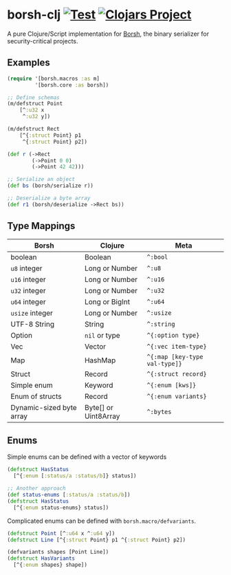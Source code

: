 # borsh-clj [![Test](https://github.com/DogLooksGood/borsh-clj/actions/workflows/test.yml/badge.svg)](https://github.com/DogLooksGood/borsh-clj/actions/workflows/test.yml) [![Clojars Project](https://img.shields.io/clojars/v/io.github.doglooksgood/borsh-clj.svg)](https://clojars.org/io.github.doglooksgood/borsh-clj)
A pure Clojure/Script implementation for [Borsh](https://borsh.io/), the binary serializer for security-critical projects.

## Examples

```clojure
(require '[borsh.macros :as m]
         '[borsh.core :as borsh])

;; Define schemas
(m/defstruct Point
    [^:u32 x
     ^:u32 y])

(m/defstruct Rect
    [^{:struct Point} p1
     ^{:struct Point} p2])

(def r (->Rect
        (->Point 0 0)
        (->Point 42 42)))

;; Serialize an object
(def bs (borsh/serialize r))

;; Deserialize a byte array
(def r1 (borsh/deserialize ->Rect bs))

```


## Type Mappings

| Borsh                    | Clojure              | Meta                          |
|--------------------------|----------------------|-------------------------------|
| boolean                  | Boolean              | `^:bool`                      |
| `u8` integer             | Long or Number       | `^:u8`                        |
| `u16` integer            | Long or Number       | `^:u16`                       |
| `u32` integer            | Long or Number       | `^:u32`                       |
| `u64` integer            | Long or BigInt       | `^:u64`                       |
| `usize` integer          | Long or Number       | `^:usize`                     |
| UTF-8 String             | String               | `^:string`                    |
| Option                   | `nil` or type        | `^{:option type}`             |
| Vec                      | Vector               | `^{:vec item-type}`           |
| Map                      | HashMap              | `^{:map [key-type val-type]}` |
| Struct                   | Record               | `^{:struct record}`           |
| Simple enum              | Keyword              | `^{:enum [kws]}`              |
| Enum of structs          | Record               | `^{:enum variants}`           |
| Dynamic-sized byte array | Byte[] or Uint8Array | `^:bytes`                     |

## Enums

Simple enums can be defined with a vector of keywords

```clojure
(defstruct HasStatus
  [^{:enum [:status/a :status/b]} status])

;; Another approach
(def status-enums [:status/a :status/b])
(defstruct HasStatus
  [^{:enum status-enums} status])
```

Complicated enums can be defined with `borsh.macro/defvariants`.

```clojure
(defstruct Point [^:u64 x ^:u64 y])
(defstruct Line [^{:struct Point} p1 ^{:struct Point} p2])

(defvariants shapes [Point Line])
(defstruct HasVariants
  [^{:enum shapes} shape])
```
